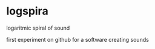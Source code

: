 logspira
========

logaritmic spiral of sound 


first experiment on github
for a software creating sounds
